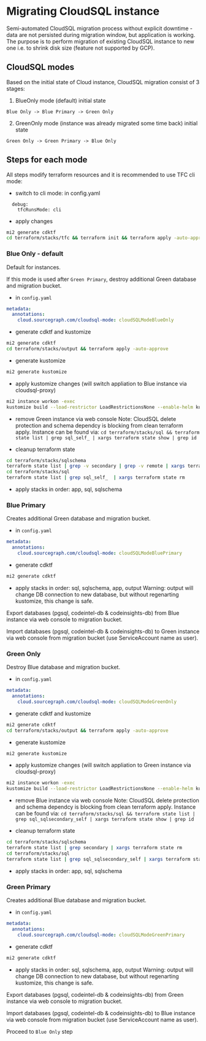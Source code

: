 # Migrating CloudSQL instance

Semi-automated CloudSQL migration process without explicit downtime - data are not persisted during migration window, but application is working.
The purpose is to perform migration of existing CloudSQL instance to new one i.e. to shrink disk size (feature not supported by GCP).

## CloudSQL modes

Based on the initial state of Cloud instance, CloudSQL migration consist of 3 stages:

1. BlueOnly mode (default) initial state

`Blue Only -> Blue Primary -> Green Only`

2. GreenOnly mode (instance was already migrated some time back) initial state

`Green Only -> Green Primary -> Blue Only`

## Steps for each mode

All steps modify terraform resources and it is recommended to use TFC cli mode:

- switch to cli mode:
  in config.yaml

```
  debug:
    tfcRunsMode: cli
```

- apply changes

```sh
mi2 generate cdktf
cd terraform/stacks/tfc && terraform init && terraform apply -auto-approve
```

### Blue Only - default

Default for instances.

If this mode is used after `Green Primary`, destroy additional Green database and migration bucket.

- in `config.yaml`

```yaml
metadata:
  annotations:
    cloud.sourcegraph.com/cloudsql-mode: cloudSQLModeBlueOnly
```

- generate cdktf and kustomize

```sh
mi2 generate cdktf
cd terraform/stacks/output && terraform apply -auto-approve
```

- generate kustomize

```sh
mi2 generate kustomize
```

- apply kustomize changes (will switch appliation to Blue instance via cloudsql-proxy)

```sh
mi2 instance workon -exec
kustomize build --load-restrictor LoadRestrictionsNone --enable-helm kubernetes/ | kubectl --kubeconfig=$(mi2 instance kubeconfig) apply -f -
```

- remove Green instance via web console
  Note:
  CloudSQL delete protection and schema dependcy is blocking from clean terraform apply.
  Instance can be found via:
  `cd terraform/stacks/sql && terraform state list | grep sql_self_ | xargs terraform state show | grep id`

- cleanup terraform state

```sh
cd terraform/stacks/sqlschema
terraform state list | grep -v secondary | grep -v remote | xargs terraform state rm
cd terraform/stacks/sql
terraform state list | grep sql_self_  | xargs terraform state rm
```

- apply stacks in order: app, sql, sqlschema

### Blue Primary

Creates additional Green database and migration bucket.

- in `config.yaml`

```yaml
metadata:
  annotations:
    cloud.sourcegraph.com/cloudsql-mode: cloudSQLModeBluePrimary
```

- generate cdktf

```sh
mi2 generate cdktf
```

- apply stacks in order: sql, sqlschema, app, output
  Warning: output will change DB connection to new database, but without regenarting kustomize, this change is safe.

Export databases (pgsql, codeintel-db & codeinsights-db) from Blue instance via web console to migration bucket.

Import databases (pgsql, codeintel-db & codeinsights-db) to Green instance via web console from migration bucket (use ServiceAccount name as user).

### Green Only

Destroy Blue database and migration bucket.

- in `config.yaml`

```yaml
metadata:
  annotations:
    cloud.sourcegraph.com/cloudsql-mode: cloudSQLModeGreenOnly
```

- generate cdktf and kustomize

```sh
mi2 generate cdktf
cd terraform/stacks/output && terraform apply -auto-approve
```

- generate kustomize

```sh
mi2 generate kustomize
```

- apply kustomize changes (will switch appliation to Green instance via cloudsql-proxy)

```sh
mi2 instance workon -exec
kustomize build --load-restrictor LoadRestrictionsNone --enable-helm kubernetes/ | kubectl --kubeconfig=$(mi2 instance kubeconfig) apply -f -
```

- remove Blue instance via web console
  Note:
  CloudSQL delete protection and schema dependcy is blocking from clean terraform apply.
  Instance can be found via:
  `cd terraform/stacks/sql && terraform state list | grep sql_sqlsecondary_self | xargs terraform state show | grep id`

- cleanup terraform state

```sh
cd terraform/stacks/sqlschema
terraform state list | grep secondary | xargs terraform state rm
cd terraform/stacks/sql
terraform state list | grep sql_sqlsecondary_self | xargs terraform state rm
```

- apply stacks in order: app, sql, sqlschema

### Green Primary

Creates additional Blue database and migration bucket.

- in `config.yaml`

```yaml
metadata:
  annotations:
    cloud.sourcegraph.com/cloudsql-mode: cloudSQLModeGreenPrimary
```

- generate cdktf

```sh
mi2 generate cdktf
```

- apply stacks in order: sql, sqlschema, app, output
  Warning: output will change DB connection to new database, but without regenarting kustomize, this change is safe.

Export databases (pgsql, codeintel-db & codeinsights-db) from Green instance via web console to migration bucket.

Import databases (pgsql, codeintel-db & codeinsights-db) to Blue instance via web console from migration bucket (use ServiceAccount name as user).

Proceed to `Blue Only` step
